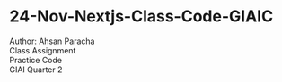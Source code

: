 # 24-Nov-Nextjs-Class-Code-GIAIC
Author: Ahsan Paracha
<br>
Class Assignment
<br>
Practice Code <br> GIAI Quarter 2
